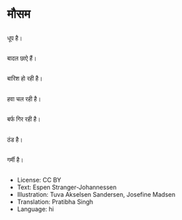 # मौसम

##
धूप है।

##
बादल छाऐ हैं।

##
बारिश हो रही है।

##
हवा चल रही है।

##
बर्फ गिर रही है।

##
ठंड है।

##
गर्मी है।

##
* License: CC BY
* Text: Espen Stranger-Johannessen
* Illustration: Tuva Akselsen Sandersen, Josefine Madsen
* Translation: Pratibha Singh
* Language: hi
